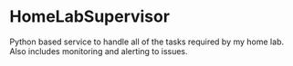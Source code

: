 # HomeLabSupervisor
Python based service to handle all of the tasks required by my home lab. Also includes monitoring and alerting to issues.
